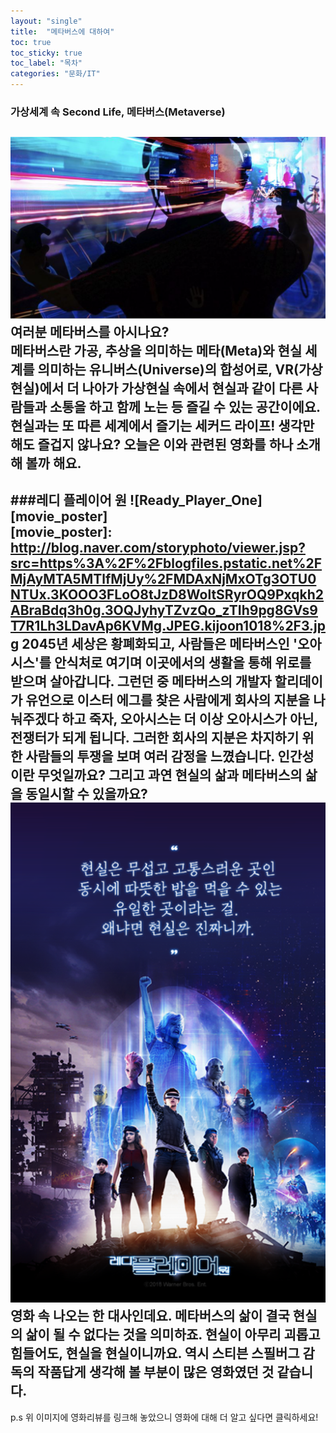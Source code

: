 ```yaml
---
layout: "single"
title:  "메타버스에 대하여"
toc: true
toc_sticky: true
toc_label: "목차"
categories: "문화/IT"
---
```


### 가상세계 속 Second Life, 메타버스(Metaverse)
![metaverse_VR_person](/assets/images/meta1.PNG)
여러분 메타버스를 아시나요?  
메타버스란 가공, 추상을 의미하는 메타(Meta)와 현실 세계를 의미하는 유니버스(Universe)의 합성어로, VR(가상현실)에서 더 나아가 가상현실 속에서 현실과 같이 다른 사람들과 소통을
하고 함께 노는 등 즐길 수 있는 공간이에요.  
현실과는 또 따른 세계에서 즐기는 세커드 라이프! 생각만 해도 즐겁지 않나요? 오늘은 이와 관련된 영화를 하나 소개해 볼까 해요.
---
###레디 플레이어 원
![Ready_Player_One][movie_poster]  
[movie_poster]: http://blog.naver.com/storyphoto/viewer.jsp?src=https%3A%2F%2Fblogfiles.pstatic.net%2FMjAyMTA5MTlfMjUy%2FMDAxNjMxOTg3OTU0NTUx.3KOOO3FLoO8tJzD8WoltSRyrOQ9Pxqkh2ABraBdq3h0g.3OQJyhyTZvzQo_zTIh9pg8GVs9T7R1Lh3LDavAp6KVMg.JPEG.kijoon1018%2F3.jpg
2045년 세상은 황폐화되고, 사람들은 메타버스인 '오아시스'를 안식처로 여기며 이곳에서의 생활을 통해 위로를 받으며 살아갑니다. 그런던 중 메타버스의 개발자 할리데이가 유언으로 이스터
에그를 찾은 사람에게 회사의 지분을 나눠주겠다 하고 죽자, 오아시스는 더 이상 오아시스가 아닌, 전쟁터가 되게 됩니다. 그러한 회사의 지분은 차지하기 위한 사람들의 투쟁을 보며 여러
감정을 느꼈습니다. 인간성이란 무엇일까요? 그리고 과연 현실의 삶과 메타버스의 삶을 동일시할 수 있을까요?
[![movie_advice](/assets/images/meta_movie_ad.PNG)](https://www.youtube.com/watch?v=78yu2W2lAAs)  
영화 속 나오는 한 대사인데요. 메타버스의 삶이 결국 현실의 삶이 될 수 없다는 것을 의미하죠. 현실이 아무리 괴롭고 힘들어도, 현실을 현실이니까요. 역시 스티븐 스필버그 감독의 작품답게
생각해 볼 부분이 많은 영화였던 것 같습니다.  
---
p.s 위 이미지에 영화리뷰를 링크해 놓았으니 영화에 대해 더 알고 싶다면 클릭하세요!
